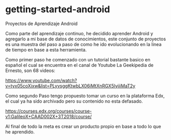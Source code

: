 # getting-started-android
Proyectos de Aprendizaje Android

Como parte del aprendizaje continuo, he decidido aprender Android y agregarlo a mi base de datos de conocimientos, este conjunto de proyectos es una muestra del paso a paso de como he ido evolucionando en la linea de tiempo en base a esta herramienta.

Como primer paso he comenzado con un tutorial bastante basico en español el cual se encuentra en el canal de Youtube La Geekipedia de Ernesto, son 68 videos:

https://www.youtube.com/watch?v=tyx05coXixw&list=PLyvsggKtwbLX06iMtXnRGX5lyjiiMaT2y

Como segundo Paso tengo propuesto tomar un curso en la plataforma Edx, el cual ya ha sido archivado pero su contenido no esta defasado.

https://courses.edx.org/courses/course-v1:GalileoX+CAAD002X+3T2018/course/

Al final de todo la meta es crear un producto propio en base a todo lo que he aprendido.
